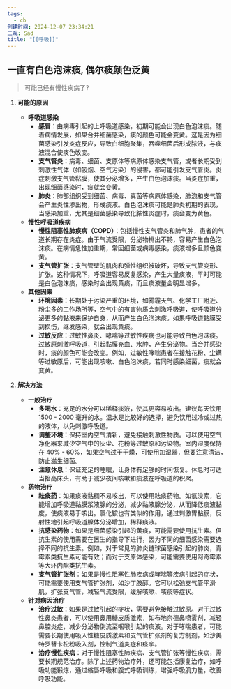 ```yaml
---
tags:
  - cb
创建时间: 2024-12-07 23:34:21
三观: Sad
title: "[[呼吸]]"
---
```

## 一直有白色泡沫痰, 偶尔痰颜色泛黄
> 可能已经有慢性疾病了? 

1. **可能的原因**
    
    - **呼吸道感染**
        - **感冒**：由病毒引起的上呼吸道感染，初期可能会出现白色泡沫痰。随着病情发展，如果合并细菌感染，痰的颜色可能会变黄。这是因为细菌感染引发炎症反应，导致白细胞聚集，吞噬细菌后形成脓液，与痰液混合使痰色改变。
        - **支气管炎**：病毒、细菌、支原体等病原体感染支气管，或者长期受到刺激性气体（如吸烟、空气污染）的侵害，都可能引发支气管炎。炎症刺激支气管黏膜，使其分泌增多，产生白色泡沫痰。当炎症加重，出现细菌感染时，痰就会变黄。
        - **肺炎**：肺部组织受到细菌、病毒、真菌等病原体感染，肺泡和支气管会产生炎性渗出物，形成痰液。白色泡沫痰可能是肺炎初期的表现，当感染加重，尤其是细菌感染导致化脓性炎症时，痰会变为黄色。
    - **慢性呼吸道疾病**
        - **慢性阻塞性肺疾病（COPD）**：包括慢性支气管炎和肺气肿，患者的气道长期存在炎症。由于气流受限，分泌物排出不畅，容易产生白色泡沫痰。在病情急性加重期，常因细菌或病毒感染，痰液增多且颜色变黄。
        - **支气管扩张**：支气管壁的肌肉和弹性组织被破坏，导致支气管变形、扩张。这种情况下，呼吸道容易反复感染，产生大量痰液，平时可能是白色泡沫痰，感染时会出现黄痰，而且痰液量会明显增多。
    - **其他因素**
        - **环境因素**：长期处于污染严重的环境，如雾霾天气、化学工厂附近、粉尘多的工作场所等，空气中的有害物质会刺激呼吸道，使呼吸道分泌更多的黏液来保护自身，从而产生白色泡沫痰。如果呼吸道黏膜受到损伤，继发感染，就会出现黄痰。
        - **过敏反应**：过敏性鼻炎、哮喘等过敏性疾病也可能导致白色泡沫痰。过敏原刺激呼吸道，引起黏膜充血、水肿，产生分泌物。当合并感染时，痰的颜色可能会改变。例如，过敏性哮喘患者在接触花粉、尘螨等过敏原后，可能出现咳嗽、白色泡沫痰，若同时感染细菌，痰就会变黄。
2. **解决方法**
    
    - **一般治疗**
        - **多喝水**：充足的水分可以稀释痰液，使其更容易咳出。建议每天饮用 1500 - 2000 毫升的水。温水是比较好的选择，避免饮用过冷或过热的液体，以免刺激呼吸道。
        - **调整环境**：保持室内空气清新，避免接触刺激性物质。可以使用空气净化器来减少空气中的灰尘、花粉等过敏原和污染物。室内湿度保持在 40% - 60%，如果空气过于干燥，可使用加湿器，但要注意清洁，防止滋生细菌。
        - **注意休息**：保证充足的睡眠，让身体有足够的时间恢复。休息时可适当抬高床头，有助于减少夜间咳嗽和痰液在呼吸道的积聚。
    - **药物治疗**
        - **祛痰药**：如果痰液黏稠不易咳出，可以使用祛痰药物。如氨溴索，它能增加呼吸道黏膜浆液腺的分泌，减少黏液腺分泌，从而降低痰液黏度，使痰液易于咳出。氯化铵也有类似的作用，通过刺激胃黏膜，反射性地引起呼吸道腺体分泌增加，稀释痰液。
        - **抗感染药物**：如果是细菌感染引起的黄痰，可能需要使用抗生素。但抗生素的使用需要在医生的指导下进行，因为不同的细菌感染需要选择不同的抗生素。例如，对于常见的肺炎链球菌感染引起的肺炎，青霉素类抗生素可能有效；而对于支原体感染，可能需要使用阿奇霉素等大环内酯类抗生素。
        - **支气管扩张剂**：如果是慢性阻塞性肺疾病或哮喘等疾病引起的症状，可能需要使用支气管扩张剂，如沙丁胺醇。它可以松弛支气管平滑肌，扩张支气管，减轻气流受限，缓解咳嗽、咳痰等症状。
    - **针对病因治疗**
        - **治疗过敏**：如果是过敏引起的症状，需要避免接触过敏原。对于过敏性鼻炎患者，可以使用鼻用糖皮质激素，如布地奈德鼻喷雾剂，减轻鼻腔炎症，减少分泌物倒流至咽喉引起的痰液。对于哮喘患者，可能需要长期使用吸入性糖皮质激素和支气管扩张剂的复方制剂，如沙美特罗替卡松粉吸入剂，控制气道炎症和痉挛。
        - **治疗慢性疾病**：对于慢性阻塞性肺疾病、支气管扩张等慢性疾病，需要长期规范治疗。除了上述药物治疗外，还可能包括康复治疗，如呼吸功能锻炼，通过缩唇呼吸和腹式呼吸训练，增强呼吸肌力量，改善呼吸功能。